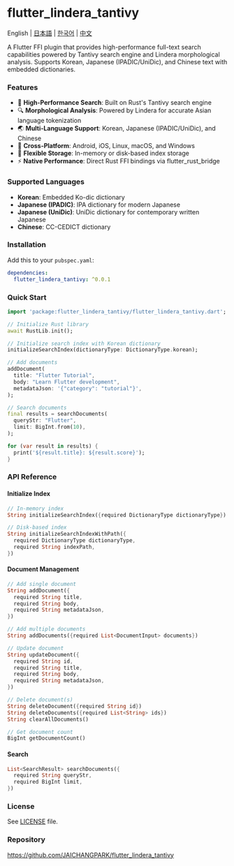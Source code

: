 # flutter_lindera_tantivy

English | [日本語](README.ja.md) | [한국어](README.ko.md) | [中文](README.zh.md)

A Flutter FFI plugin that provides high-performance full-text search capabilities powered by Tantivy search engine and Lindera morphological analysis. Supports Korean, Japanese (IPADIC/UniDic), and Chinese text with embedded dictionaries.

### Features

- 🚀 **High-Performance Search**: Built on Rust's Tantivy search engine
- 🔍 **Morphological Analysis**: Powered by Lindera for accurate Asian language tokenization
- 🌏 **Multi-Language Support**: Korean, Japanese (IPADIC/UniDic), and Chinese
- 📱 **Cross-Platform**: Android, iOS, Linux, macOS, and Windows
- 💾 **Flexible Storage**: In-memory or disk-based index storage
- ⚡ **Native Performance**: Direct Rust FFI bindings via flutter_rust_bridge

### Supported Languages

- **Korean**: Embedded Ko-dic dictionary
- **Japanese (IPADIC)**: IPA dictionary for modern Japanese
- **Japanese (UniDic)**: UniDic dictionary for contemporary written Japanese
- **Chinese**: CC-CEDICT dictionary

### Installation

Add this to your `pubspec.yaml`:

```yaml
dependencies:
  flutter_lindera_tantivy: ^0.0.1
```

### Quick Start

```dart
import 'package:flutter_lindera_tantivy/flutter_lindera_tantivy.dart';

// Initialize Rust library
await RustLib.init();

// Initialize search index with Korean dictionary
initializeSearchIndex(dictionaryType: DictionaryType.korean);

// Add documents
addDocument(
  title: "Flutter Tutorial",
  body: "Learn Flutter development",
  metadataJson: '{"category": "tutorial"}',
);

// Search documents
final results = searchDocuments(
  queryStr: "Flutter",
  limit: BigInt.from(10),
);

for (var result in results) {
  print('${result.title}: ${result.score}');
}
```

### API Reference

#### Initialize Index

```dart
// In-memory index
String initializeSearchIndex({required DictionaryType dictionaryType})

// Disk-based index
String initializeSearchIndexWithPath({
  required DictionaryType dictionaryType,
  required String indexPath,
})
```

#### Document Management

```dart
// Add single document
String addDocument({
  required String title,
  required String body,
  required String metadataJson,
})

// Add multiple documents
String addDocuments({required List<DocumentInput> documents})

// Update document
String updateDocument({
  required String id,
  required String title,
  required String body,
  required String metadataJson,
})

// Delete document(s)
String deleteDocument({required String id})
String deleteDocuments({required List<String> ids})
String clearAllDocuments()

// Get document count
BigInt getDocumentCount()
```

#### Search

```dart
List<SearchResult> searchDocuments({
  required String queryStr,
  required BigInt limit,
})
```

### License

See [LICENSE](LICENSE) file.

### Repository

https://github.com/JAICHANGPARK/flutter_lindera_tantivy

